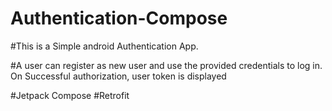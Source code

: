 # Authentication-Compose
#This is a Simple android Authentication App.

#A user can register as new user and use the provided credentials to log in. On Successful authorization, user token is displayed


#Jetpack Compose
#Retrofit
